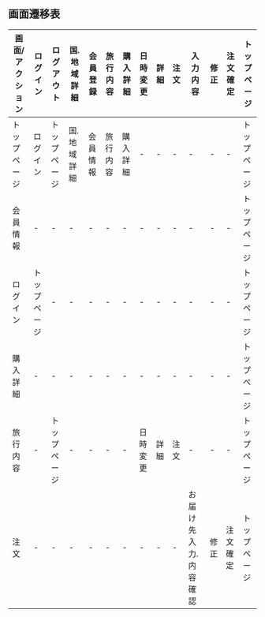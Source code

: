 ## 画面遷移表
|画面/アクション|ログイン|ログアウト|国.地域詳細|会員登録|旅行内容|購入詳細|日時変更|詳細|注文|入力内容|修正|注文確定|トップページ|
|---------------|--------|---------|--------|--------|----------|--------|--------------|-------------|-------|--------|------------|---------|--------|
|トップページ|ログイン|トップページ|国.地域詳細|会員情報|旅行内容|購入詳細|-|-|-|-|-|-|トップページ|
|会員情報|-|-|-|-|-|-|-|-|-|-|-|-|トップページ|
|ログイン|トップページ|-|-|-|-|-|-|-|-|-|-|-|トップページ|
|購入詳細|-|-|-|-|-|-|-|-|-|-|-|-|トップページ|
|旅行内容|-|トップページ|-|-|-|-|日時変更|詳細|注文|-|-|-|トップページ|
|注文|-|-|-|-|-|-|-|-|-|お届け先入力.内容確認|修正|注文確定|トップページ|
